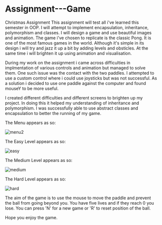# Assignment---Game
Christmas Assignment
This assignment will test all i've learned this semester in OOP. I will attempt to implement encapsulation, inheritance, polymorphism and classes. I will design a game and use beautiful images and animation. The game i've chosen to replicate is the classic Pong. It is one of the most famous games in the world. Although it's simple in its design i will try and jazz it up a bit by adding levels and obsticles. At the same time i will brighten it up using animation and visualisation.

During my work on the assignment i came across difficulties in implmentation of various controls and animation but managed to solve them. One such issue was the contact with the two paddles. I attempted to use a custom control where i could use joysticks but was not successful. As a solution i decided to use one paddle against the computer and found mouseY to be more useful. 

I created different difficulties and different screens to brighten up my project. In doing this it helped my understanding of inheritance and polymorphism. I was successfully able to use abstract classes and encapsulation to better the running of my game.

The Menu appears as so:

![menu2](https://cloud.githubusercontent.com/assets/15383888/12924235/fd5f23c8-cf50-11e5-8d0b-9a44b3c774b4.jpg)

The Easy Level appears as so:

![easy](https://cloud.githubusercontent.com/assets/15383888/12923982/caeda226-cf4f-11e5-9f1f-57eb9b4461e0.jpg)

The Medium Level appears as so:

![medium](https://cloud.githubusercontent.com/assets/15383888/12923987/ce23b606-cf4f-11e5-9238-9e8c88aa9036.jpg)

The Hard Level appears as so:

![hard](https://cloud.githubusercontent.com/assets/15383888/12923986/cd802572-cf4f-11e5-93fb-b233082056e4.jpg)

The aim of the game is to use the mouse to move the paddle and prevent the ball from going beyond you. You have five lives and if they reach 0 you lose. You can press 'N' for a new game or 'R' to reset position of the ball.

Hope you enjoy the game.
